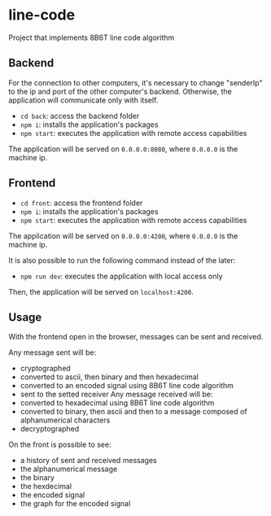 # line-code
Project that implements 8B6T line code algorithm



## Backend
For the connection to other computers, it's necessary to change "senderIp" to the ip and port of the other computer's backend. Otherwise, the application will communicate only with itself.

- `cd back`: access the backend folder
- `npm i`: installs the application's packages
- `npm start`: executes the application with remote access capabilities

The application will be served on `0.0.0.0:8080`, where `0.0.0.0` is the machine ip.



## Frontend
- `cd front`: access the frontend folder
- `npm i`: installs the application's packages
- `npm start`: executes the application with remote access capabilities

The application will be served on `0.0.0.0:4200`, where `0.0.0.0` is the machine ip.

It is also possible to run the following command instead of the later:
- `npm run dev`: executes the application with local access only

Then, the application will be served on `localhost:4200`.



## Usage
With the frontend open in the browser, messages can be sent and received. 

Any message sent will be:
- cryptographed
- converted to ascii, then binary and then hexadecimal
- converted to an encoded signal using 8B6T line code algorithm
- sent to the setted receiver
Any message received will be:
- converted to hexadecimal using 8B6T line code algorithm
- converted to binary, then ascii and then to a message composed of alphanumerical characters
- decryptographed

On the front is possible to see:
- a history of sent and received messages
- the alphanumerical message
- the binary
- the hexdecimal
- the encoded signal
- the graph for the encoded signal
